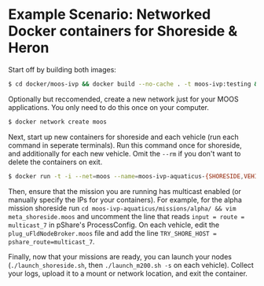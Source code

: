 # Example Scenario: Networked Docker containers for Shoreside & Heron

Start off by building both images:

```bash
$ cd docker/moos-ivp && docker build --no-cache . -t moos-ivp:testing && cd ../moos-ivp-aquaticus && docker build --no-cache . -t moos-ivp-aquaticus:testing
```

Optionally but reccomended, create a new network just for your MOOS applications. You only need to do this once on your computer.

```bash
$ docker network create moos
```

Next, start up new containers for shoreside and each vehicle (run each command in seperate terminals). Run this command once for shoreside, and additionally for each new vehicle. Omit the `--rm` if you don't want to delete the containers on exit.

```bash
$ docker run -t -i --net=moos --name=moos-ivp-aquaticus-{SHORESIDE,VEHICLE,ETC} --rm moos-ivp-aquaticus:testing bash
```

Then, ensure that the mission you are running has multicast enabled (or manually specify the IPs for your containers). For example, for the alpha mission shoreside run `cd moos-ivp-aquaticus/missions/alpha/ && vim meta_shoreside.moos` and uncomment the line that reads `input = route =  multicast_7` in pShare's ProcessConfig. On each vehicle, edit the `plug_uFldNodeBroker.moos` file and add the line `TRY_SHORE_HOST = pshare_route=multicast_7`.

Finally, now that your missions are ready, you can launch your nodes (`./launch_shoreside.sh`, then `./launch_m200.sh -s` on each vehicle). Collect your logs, upload it to a mount or network location, and exit the container.


